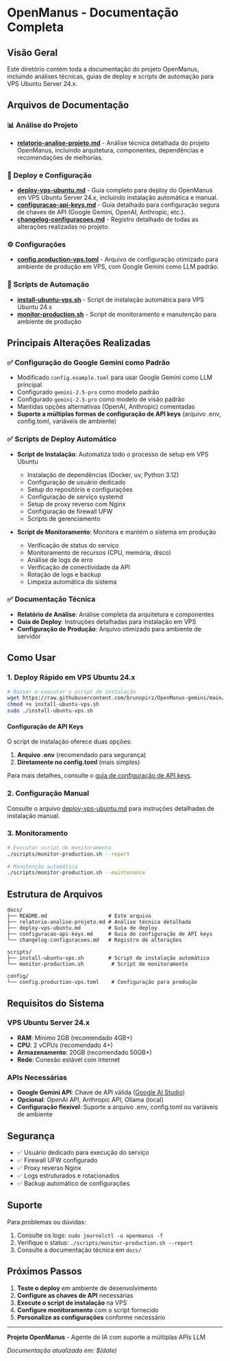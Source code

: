 # OpenManus - Documentação Completa

## Visão Geral

Este diretório contém toda a documentação do projeto OpenManus, incluindo análises técnicas, guias de deploy e scripts de automação para VPS Ubuntu Server 24.x.

## Arquivos de Documentação

### 📊 Análise do Projeto
- **[relatorio-analise-projeto.md](./relatorio-analise-projeto.md)** - Análise técnica detalhada do projeto OpenManus, incluindo arquitetura, componentes, dependências e recomendações de melhorias.

### 🚀 Deploy e Configuração
- **[deploy-vps-ubuntu.md](./deploy-vps-ubuntu.md)** - Guia completo para deploy do OpenManus em VPS Ubuntu Server 24.x, incluindo instalação automática e manual.
- **[configuracao-api-keys.md](./configuracao-api-keys.md)** - Guia detalhado para configuração segura de chaves de API (Google Gemini, OpenAI, Anthropic, etc.).
- **[changelog-configuracoes.md](./changelog-configuracoes.md)** - Registro detalhado de todas as alterações realizadas no projeto.

### ⚙️ Configurações
- **[config.production-vps.toml](../config.production-vps.toml)** - Arquivo de configuração otimizado para ambiente de produção em VPS, com Google Gemini como LLM padrão.

### 🔧 Scripts de Automação
- **[install-ubuntu-vps.sh](../scripts/install-ubuntu-vps.sh)** - Script de instalação automática para VPS Ubuntu 24.x
- **[monitor-production.sh](../scripts/monitor-production.sh)** - Script de monitoramento e manutenção para ambiente de produção

## Principais Alterações Realizadas

### ✅ Configuração do Google Gemini como Padrão
- Modificado `config.example.toml` para usar Google Gemini como LLM principal
- Configurado `gemini-2.5-pro` como modelo padrão
- Configurado `gemini-2.5-pro` como modelo de visão padrão
- Mantidas opções alternativas (OpenAI, Anthropic) comentadas
- **Suporte a múltiplas formas de configuração de API keys** (arquivo .env, config.toml, variáveis de ambiente)

### ✅ Scripts de Deploy Automático
- **Script de Instalação**: Automatiza todo o processo de setup em VPS Ubuntu
  - Instalação de dependências (Docker, uv, Python 3.12)
  - Configuração de usuário dedicado
  - Setup do repositório e configurações
  - Configuração de serviço systemd
  - Setup de proxy reverso com Nginx
  - Configuração de firewall UFW
  - Scripts de gerenciamento

- **Script de Monitoramento**: Monitora e mantém o sistema em produção
  - Verificação de status do serviço
  - Monitoramento de recursos (CPU, memória, disco)
  - Análise de logs de erro
  - Verificação de conectividade da API
  - Rotação de logs e backup
  - Limpeza automática do sistema

### ✅ Documentação Técnica
- **Relatório de Análise**: Análise completa da arquitetura e componentes
- **Guia de Deploy**: Instruções detalhadas para instalação em VPS
- **Configuração de Produção**: Arquivo otimizado para ambiente de servidor

## Como Usar

### 1. Deploy Rápido em VPS Ubuntu 24.x
```bash
# Baixar e executar o script de instalação
wget https://raw.githubusercontent.com/brunopirz/OpenManus-gemini/main/scripts/install-ubuntu-vps.sh
chmod +x install-ubuntu-vps.sh
sudo ./install-ubuntu-vps.sh
```

#### Configuração de API Keys
O script de instalação oferece duas opções:
1. **Arquivo .env** (recomendado para segurança)
2. **Diretamente no config.toml** (mais simples)

Para mais detalhes, consulte o [guia de configuração de API keys](./configuracao-api-keys.md).

### 2. Configuração Manual
Consulte o arquivo [deploy-vps-ubuntu.md](./deploy-vps-ubuntu.md) para instruções detalhadas de instalação manual.

### 3. Monitoramento
```bash
# Executar script de monitoramento
./scripts/monitor-production.sh --report

# Manutenção automática
./scripts/monitor-production.sh --maintenance
```

## Estrutura de Arquivos

```
docs/
├── README.md                    # Este arquivo
├── relatorio-analise-projeto.md # Análise técnica detalhada
├── deploy-vps-ubuntu.md         # Guia de deploy
├── configuracao-api-keys.md     # Guia de configuração de API keys
└── changelog-configuracoes.md   # Registro de alterações

scripts/
├── install-ubuntu-vps.sh        # Script de instalação automática
└── monitor-production.sh         # Script de monitoramento

config/
└── config.production-vps.toml    # Configuração para produção
```

## Requisitos do Sistema

### VPS Ubuntu Server 24.x
- **RAM**: Mínimo 2GB (recomendado 4GB+)
- **CPU**: 2 vCPUs (recomendado 4+)
- **Armazenamento**: 20GB (recomendado 50GB+)
- **Rede**: Conexão estável com internet

### APIs Necessárias
- **Google Gemini API**: Chave de API válida ([Google AI Studio](https://aistudio.google.com/))
- **Opcional**: OpenAI API, Anthropic API, Ollama (local)
- **Configuração flexível**: Suporte a arquivo .env, config.toml ou variáveis de ambiente

## Segurança

- ✅ Usuário dedicado para execução do serviço
- ✅ Firewall UFW configurado
- ✅ Proxy reverso Nginx
- ✅ Logs estruturados e rotacionados
- ✅ Backup automático de configurações

## Suporte

Para problemas ou dúvidas:
1. Consulte os logs: `sudo journalctl -u openmanus -f`
2. Verifique o status: `./scripts/monitor-production.sh --report`
3. Consulte a documentação técnica em `docs/`

## Próximos Passos

1. **Teste o deploy** em ambiente de desenvolvimento
2. **Configure as chaves de API** necessárias
3. **Execute o script de instalação** na VPS
4. **Configure monitoramento** com o script fornecido
5. **Personalize as configurações** conforme necessário

---

**Projeto OpenManus** - Agente de IA com suporte a múltiplas APIs LLM

*Documentação atualizada em: $(date)*